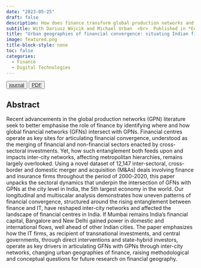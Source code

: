 ```yaml
---
date: "2023-05-25"
draft: false
description: How does finance transform global production networks and affect the hierarchy of financial centres? Recent advancements in the global production networks (GPNs) literature seek to better emphasize the role of finance by identifying where and how global financial networks (GFNs) intersect with GPNs. Financial centers (FCs) operate as key sites for articulating financial convergence, understood as the merging of financial and nonfinancial sectors enacted by cross-sectoral investments. Yet, how such entanglement both feeds on and impacts intercity networks, affecting metropolitan hierarchies, remains largely overlooked. Using a novel data set of 12,147 intersectoral, cross-border and domestic merger and acquisition deals involving finance and insurance firms throughout the period of 2000–20, this article unpacks the sectoral dynamics that underpin the intersection of GFNs with GPNs at the city level in India, the fifth largest economy in the world.
subtitle: With Dariusz Wójcik and Michael Urban  <br>  Published in *Economic Geography*.
title: "Urban geographies of financial convergence: situating Indian financial centres across global production and financial networks"
image: featured.png
title-block-style: none
toc: false
categories: 
  - Finance
  - Digital Technologies
---
```


<button type="button" class="btn btn-outline-success"><a href="https://doi.org/10.1080/00130095.2023.2205584">journal</a>
</button>
<button type="button" class="btn btn-outline-success"><a href="tatic/files/Migozzi_et_a_2023_Urban_Geographies_Financial_Convergence.pdf" target="_blank">PDF</a>
</button>


## Abstract

Recent advancements in the global production networks (GPN) literature seek to better emphasise the role of finance by identifying where and how global financial networks (GFNs) intersect with GPNs. Financial centres operate as key sites for articulating financial convergence, understood as the merging of financial and non-financial sectors enacted by cross-sectoral investments. Yet, how such entanglement both feeds upon and impacts inter-city networks, affecting metropolitan hierarchies, remains largely overlooked. Using a novel dataset of 12,147 inter-sectoral, cross-border and domestic merger and acquisition (M&As) deals involving finance and insurance firms throughout the period of 2000-2020, this paper unpacks the sectoral dynamics that underpin the intersection of GFNs with GPNs at the city level in India, the 5th largest economy in the world. Our longitudinal and multiscalar analysis demonstrates how uneven patterns of financial convergence, structured around the rising entanglement between finance and IT, have reshaped inter-city networks and affected the landscape of financial centres in India. If Mumbai remains India’s financial capital, Bangalore and New Delhi gained power in domestic and international flows, well ahead of other Indian cities. The paper emphasizes how the IT firms, as recipient of transnational investments, and central governments, through direct interventions and state-hybrid investors, operate as key drivers in articulating GFNs with GPNs through inter-city networks, changing urban geographies of finance, raising methodological and conceptual questions for future research on financial geography.

